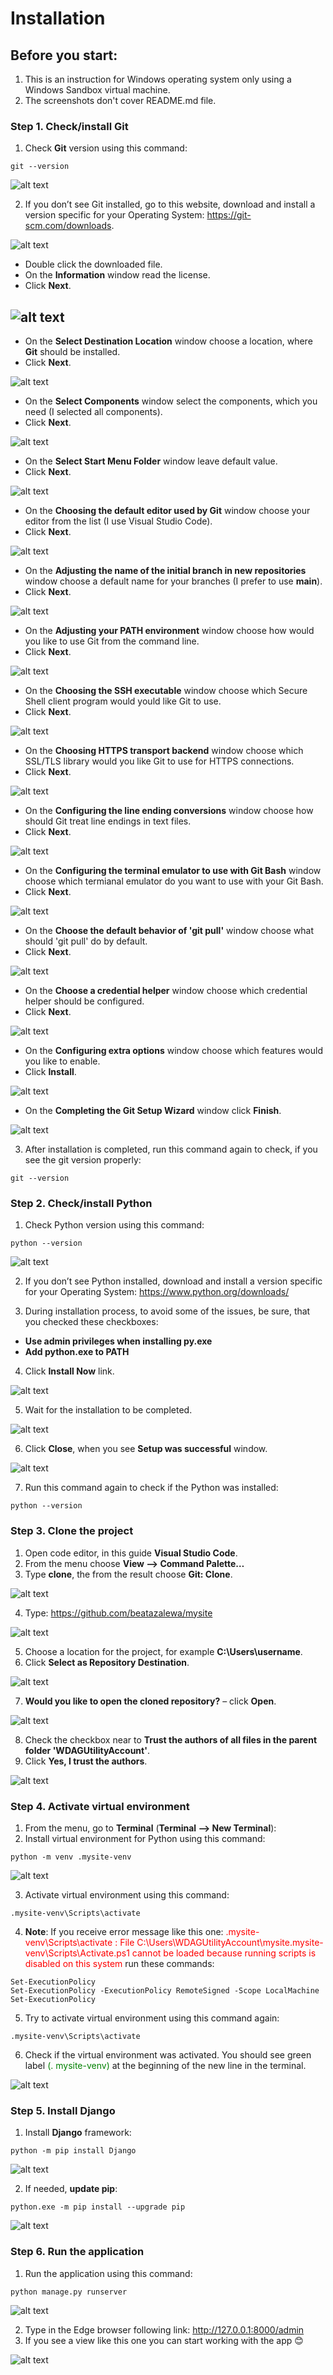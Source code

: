 # Installation

## Before you start:
1. This is an instruction for Windows operating system only using a Windows Sandbox virtual machine.
2. The screenshots don't cover README.md file. 

### Step 1. Check/install Git
1.	Check __Git__ version using this command:
```
git --version
```
![alt text](images/image-1.png)

2.	If you don’t see Git installed, go to this website, download and install a version specific for your Operating System: https://git-scm.com/downloads.

![alt text](images/image-2.png)

- Double click the downloaded file.
- On the __Information__ window read the license.
- Click __Next__.

![alt text](images/image-3.png)
- 
- On the __Select Destination Location__ window choose a location, where __Git__ should be installed.
- Click __Next__.

![alt text](images/image-4.png)

- On the __Select Components__ window select the components, which you need (I selected all components).
- Click __Next__.

![alt text](images/image-5.png)

- On the __Select Start Menu Folder__ window leave default value.
- Click __Next__.

![alt text](imagesimage-6.png)

- On the __Choosing the default editor used by Git__ window choose your editor from the list (I use Visual Studio Code).
- Click __Next__.

![alt text](images/image-7.png)

- On the __Adjusting the name of the initial branch in new repositories__ window choose a default name for your branches (I prefer to use __main__).
- Click __Next__.

![alt text](images/image-8.png)

- On the __Adjusting your PATH environment__ window choose how would you like to use Git from the command line.
- Click __Next__.

![alt text](images/image-9.png)

- On the __Choosing the SSH executable__ window choose which Secure Shell client program would yould like Git to use.
- Click __Next__.

![alt text](images/image-10.png)

- On the __Choosing HTTPS transport backend__ window choose which SSL/TLS library would you like Git to use for HTTPS connections.
- Click __Next__.

![alt text](images/image-11.png)

- On the __Configuring the line ending conversions__ window choose how should Git treat line endings in text files.
- Click __Next__.

![alt text](images/image-12.png)

- On the __Configuring the terminal emulator to use with Git Bash__ window choose which termianal emulator do you want to use with your Git Bash.
- Click __Next__.

![alt text](images/image-13.png)

- On the __Choose the default behavior of 'git pull'__ window choose what should 'git pull' do by default.
- Click __Next__.

![alt text](images/image-14.png)

- On the __Choose a credential helper__ window choose which credential helper should be configured.
- Click __Next__.

![alt text](images/image-15.png)

- On the __Configuring extra options__ window choose which features would you like to enable.
- Click __Install__.

![alt text](images/image-16.png)

- On the __Completing the Git Setup Wizard__ window click __Finish__.

![alt text](images/image-17.png)

3. After installation is completed, run this command again to check, if you see the git version properly:
```
git --version
```

### Step 2. Check/install Python
1. Check Python version using this command:
```
python --version
```
![alt text](images/image-18.png)

2. If you don’t see Python installed, download and install a version specific for your Operating System:
https://www.python.org/downloads/

3. During installation process, to avoid some of the issues, be sure, that you checked these checkboxes:
- __Use admin privileges when installing py.exe__
- __Add python.exe to PATH__
4. Click __Install Now__ link.

![alt text](images/image-19.png)

5. Wait for the installation to be completed.

![alt text](images/image-20.png)

6.	Click __Close__, when you see __Setup was successful__ window.

![alt text](images/image-21.png)

7. Run this command again to check if the Python was installed:
```
python --version
```

### Step 3. Clone the project
1. Open code editor, in this guide __Visual Studio Code__.
2. From the menu choose __View --> Command Palette…__
3. Type __clone__, the from the result choose __Git: Clone__.

![alt text](images/image-22.png)

4. Type: https://github.com/beatazalewa/mysite 

![alt text](images/image-23.png)

5. Choose a location for the project, for example __C:\\Users\\username__.
6. Click __Select as Repository Destination__.

![alt text](images/image-24.png)
 
7. __Would you like to open the cloned repository?__ – click __Open__.
 
![alt text](images/image-25.png)

8. Check the checkbox near to __Trust the authors of all files in the parent folder 'WDAGUtilityAccount'__.
9. Click __Yes, I trust the authors__.

![alt text](images/image-26.png)

### Step 4. Activate virtual environment

1. From the menu, go to __Terminal__ (__Terminal --> New Terminal__):
2. Install virtual environment for Python using this command:
```
python -m venv .mysite-venv
```

![alt text](images/image-27.png)

3. Activate virtual environment using this command:
```
.mysite-venv\Scripts\activate
```
4. __Note__: If you receive error message like this one: <span style="color: red;">.mysite-venv\Scripts\activate : File C:\Users\WDAGUtilityAccount\mysite\.mysite-venv\Scripts\Activate.ps1 cannot be loaded because running scripts is disabled on this system</span> run these commands:
```
Set-ExecutionPolicy
Set-ExecutionPolicy -ExecutionPolicy RemoteSigned -Scope LocalMachine
Set-ExecutionPolicy
```
5.	Try to activate virtual environment using this command again:
```
.mysite-venv\Scripts\activate
```
6.	Check if the virtual environment was activated. You should see green label <span style="color: green;">(. mysite-venv)</span> at the beginning of the new line in the terminal.

![alt text](images/image-28.png)

### Step 5. Install Django
1. Install __Django__ framework:
```
python -m pip install Django
```
![alt text](images/image-29.png)

2. If needed, __update pip__:
```
python.exe -m pip install --upgrade pip
```
![alt text](images/image-30.png)

### Step 6. Run the application
1. Run the application using this command:
```
python manage.py runserver
 ```
![alt text](images/image-31.png)

2. Type in the Edge browser following link: http://127.0.0.1:8000/admin 
3. If you see a view like this one you can start working with the app 😊

![alt text](images/image-32.png)









